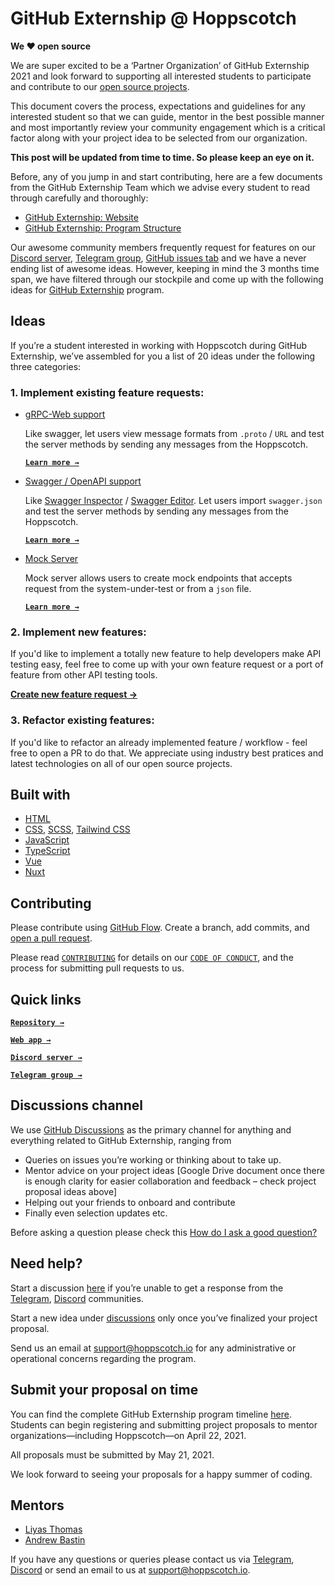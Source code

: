 # **GitHub Externship @ Hoppscotch**

**We ❤️ open source**

We are super excited to be a ‘Partner Organization’ of GitHub Externship 2021 and look forward to supporting all interested students to participate and contribute to our [open source projects](https://github.com/hoppscotch).

This document covers the process, expectations and guidelines for any interested student so that we can guide, mentor in the best possible manner and most importantly review your community engagement which is a critical factor along with your project idea to be selected from our organization.

**This post will be updated from time to time. So please keep an eye on it.**

Before, any of you jump in and start contributing, here are a few documents from the GitHub Externship Team which we advise every student to read through carefully and thoroughly:

- [GitHub Externship: Website](https://github-externships.github.io/externship/index.html)
- [GitHub Externship: Program Structure](https://github-externships.github.io/externship/structure.html)

Our awesome community members frequently request for features on our [Discord server](http://hoppscotch.io/discord), [Telegram group](http://hoppscotch.io/externship_telegram), [GitHub issues tab](https://github.com/hoppscotch/hoppscotch/issues?q=is%3Aissue+is%3Aopen+sort%3Aupdated-desc) and we have a never ending list of awesome ideas. However, keeping in mind the 3 months time span, we have filtered through our stockpile and come up with the following ideas for [GitHub Externship](https://github-externships.github.io/externship/index.html) program.

## **Ideas**

If you’re a student interested in working with Hoppscotch during GitHub Externship, we’ve assembled for you a list of 20 ideas under the following three categories:

### **1. Implement existing feature requests:**

- [gRPC-Web support](https://github.com/hoppscotch/hoppscotch/issues/402)

  Like swagger, let users view message formats from `.proto` / `URL` and test the server methods by sending any messages from the Hoppscotch.

  [**`Learn more →`**](https://github.com/hoppscotch/hoppscotch/issues/402)

- [Swagger / OpenAPI support](https://github.com/hoppscotch/hoppscotch/issues/470)

  Like [Swagger Inspector](https://inspector.swagger.io/builder) / [Swagger Editor](https://editor.swagger.io). Let users import `swagger.json` and test the server methods by sending any messages from the Hoppscotch.

  [**`Learn more →`**](https://github.com/hoppscotch/hoppscotch/issues/470)

- [Mock Server](https://github.com/hoppscotch/hoppscotch/issues/1598)

  Mock server allows users to create mock endpoints that accepts request from the system-under-test or from a `json` file.

  [**`Learn more →`**](https://github.com/hoppscotch/hoppscotch/issues/1598)

### **2. Implement new features:**

If you'd like to implement a totally new feature to help developers make API testing easy, feel free to come up with your own feature request or a port of feature from other API testing tools.

[**Create new feature request →**](https://github.com/hoppscotch/hoppscotch/issues/new?assignees=&labels=&template=feature_request.md&title=Feature%20[GitHub%20Externship]:)

### **3. Refactor existing features:**

If you'd like to refactor an already implemented feature / workflow - feel free to open a PR to do that. We appreciate using industry best pratices and latest technologies on all of our open source projects.

## **Built with**

- [HTML](https://developer.mozilla.org/en-US/docs/Web/HTML)
- [CSS](https://developer.mozilla.org/en-US/docs/Web/CSS), [SCSS](https://sass-lang.com), [Tailwind CSS](https://tailwindcss.com)
- [JavaScript](https://developer.mozilla.org/en-US/docs/Web/JavaScript)
- [TypeScript](https://www.typescriptlang.org)
- [Vue](https://vuejs.org)
- [Nuxt](https://nuxtjs.org)

## **Contributing**

Please contribute using [GitHub Flow](https://guides.github.com/introduction/flow). Create a branch, add commits, and [open a pull request](https://github.com/hoppscotch/hoppscotch/compare).

Please read [`CONTRIBUTING`](CONTRIBUTING.md) for details on our [`CODE OF CONDUCT`](CODE_OF_CONDUCT.md), and the process for submitting pull requests to us.

## **Quick links**

[**`Repository →`**](https://github.com/hoppscotch/hoppscotch)

[**`Web app →`**](https://hoppscotch.io)

[**`Discord server →`**](http://hoppscotch.io/discord)

[**`Telegram group →`**](http://hoppscotch.io/externship_telegram)

## **Discussions channel**

We use [GitHub Discussions](https://github.com/hoppscotch/hoppscotch/discussions) as the primary channel for anything and everything related to GitHub Externship, ranging from

- Queries on issues you’re working or thinking about to take up.
- Mentor advice on your project ideas [Google Drive document once there is enough clarity for easier collaboration and feedback – check project proposal ideas above]
- Helping out your friends to onboard and contribute
- Finally even selection updates etc.

Before asking a question please check this [How do I ask a good question?](https://stackoverflow.com/help/how-to-ask)

## **Need help?**

Start a discussion [here](https://github.com/hoppscotch/hoppscotch/discussions) if you’re unable to get a response from the [Telegram](http://hoppscotch.io/externship_telegram), [Discord](http://hoppscotch.io/discord) communities.

Start a new idea under [discussions](https://github.com/hoppscotch/hoppscotch/discussions) only once you’ve finalized your project proposal.

Send us an email at support@hoppscotch.io for any administrative or operational concerns regarding the program.

## **Submit your proposal on time**

You can find the complete GitHub Externship program timeline [here](https://github-externships.github.io/externship/structure.html). Students can begin registering and submitting project proposals to mentor organizations—including Hoppscotch—on April 22, 2021.

All proposals must be submitted by May 21, 2021.

We look forward to seeing your proposals for a happy summer of coding.

## **Mentors**

- [Liyas Thomas](https://github.com/liyasthomas)
- [Andrew Bastin](https://github.com/andrewbastin)

If you have any questions or queries please contact us via [Telegram](http://hoppscotch.io/externship_telegram), [Discord](http://hoppscotch.io/discord) or send an email to us at support@hoppscotch.io.
